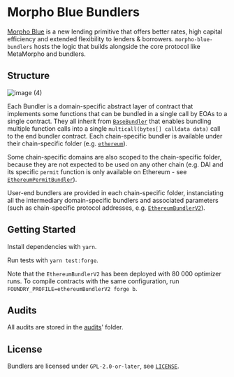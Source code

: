 # Morpho Blue Bundlers

[Morpho Blue](https://github.com/morpho-org/morpho-blue) is a new lending primitive that offers better rates, high capital efficiency and extended flexibility to lenders & borrowers. `morpho-blue-bundlers` hosts the logic that builds alongside the core protocol like MetaMorpho and bundlers.

## Structure

![image (4)](https://github.com/morpho-org/morpho-blue-bundlers/assets/44097430/5cb0796b-c20c-415e-840d-8b0705836dc8)

Each Bundler is a domain-specific abstract layer of contract that implements some functions that can be bundled in a single call by EOAs to a single contract. They all inherit from [`BaseBundler`](./src/BaseBundler.sol) that enables bundling multiple function calls into a single `multicall(bytes[] calldata data)` call to the end bundler contract. Each chain-specific bundler is available under their chain-specific folder (e.g. [`ethereum`](./src/ethereum/)).

Some chain-specific domains are also scoped to the chain-specific folder, because they are not expected to be used on any other chain (e.g. DAI and its specific `permit` function is only available on Ethereum - see [`EthereumPermitBundler`](./src/ethereum/EthereumPermitBundler.sol)).

User-end bundlers are provided in each chain-specific folder, instanciating all the intermediary domain-specific bundlers and associated parameters (such as chain-specific protocol addresses, e.g. [`EthereumBundlerV2`](./src/ethereum/EthereumBundlerV2.sol)).

## Getting Started

Install dependencies with `yarn`.

Run tests with `yarn test:forge`.

Note that the `EthereumBundlerV2` has been deployed with 80 000 optimizer runs.
To compile contracts with the same configuration, run `FOUNDRY_PROFILE=ethereumBundlerV2 forge b`.

## Audits

All audits are stored in the [audits](./audits/)' folder.

## License

Bundlers are licensed under `GPL-2.0-or-later`, see [`LICENSE`](./LICENSE).
